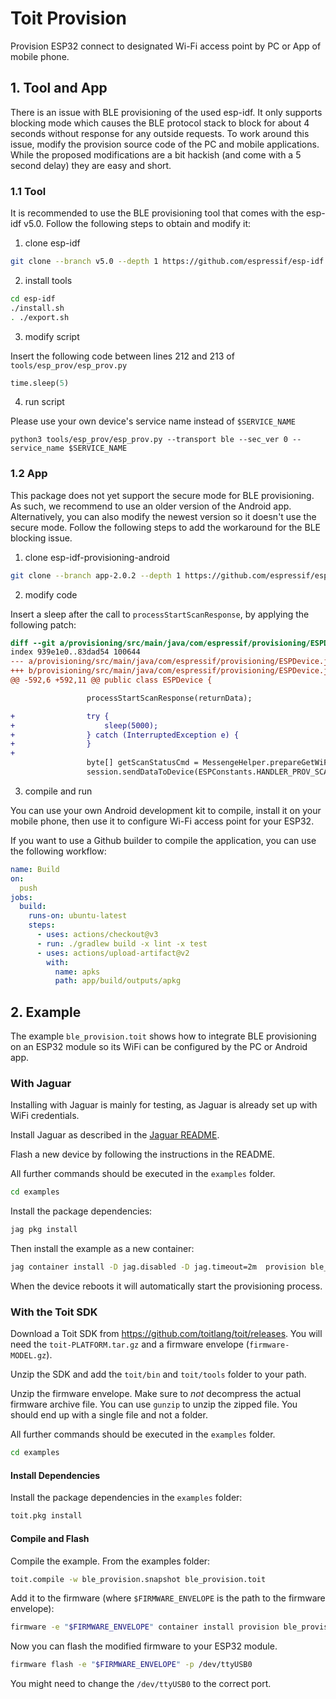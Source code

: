 # Toit Provision

Provision ESP32 connect to designated Wi-Fi access point by PC or App of mobile phone.

## 1. Tool and App

There is an issue with BLE provisioning of the used esp-idf. It only supports
blocking mode which causes the BLE protocol stack to block for about 4 seconds
without response for any outside requests. To work around this issue, modify
the provision source code of the PC and mobile applications. While the proposed
modifications are a bit hackish (and come with a 5 second delay) they are easy
and short.

### 1.1 Tool

It is recommended to use the BLE provisioning tool that comes with the esp-idf v5.0.
Follow the following steps to obtain and modify it:

1. clone esp-idf

```sh
git clone --branch v5.0 --depth 1 https://github.com/espressif/esp-idf.git
```

2. install tools

```sh
cd esp-idf
./install.sh
. ./export.sh
```

3. modify script

Insert the following code between lines 212 and 213 of `tools/esp_prov/esp_prov.py`

```python
time.sleep(5)
```

4. run script

Please use your own device's service name instead of `$SERVICE_NAME`

```
python3 tools/esp_prov/esp_prov.py --transport ble --sec_ver 0 --service_name $SERVICE_NAME
```

### 1.2 App

This package does not yet support the secure mode for BLE provisioning. As such,
we recommend to use an older version of the Android app. Alternatively, you can
also modify the newest version so it doesn't use the secure mode.
Follow the following steps to add the workaround for the BLE blocking issue.

1. clone esp-idf-provisioning-android

```sh
git clone --branch app-2.0.2 --depth 1 https://github.com/espressif/esp-idf-provisioning-android.git
```

2. modify code

Insert a sleep after the call to `processStartScanResponse`, by applying the following patch:

``` diff
diff --git a/provisioning/src/main/java/com/espressif/provisioning/ESPDevice.java b/provisioning/src/main/java/com/espressif/provisioning/ESPDevice.java
index 939e1e0..83dad54 100644
--- a/provisioning/src/main/java/com/espressif/provisioning/ESPDevice.java
+++ b/provisioning/src/main/java/com/espressif/provisioning/ESPDevice.java
@@ -592,6 +592,11 @@ public class ESPDevice {

                 processStartScanResponse(returnData);

+                try {
+                    sleep(5000);
+                } catch (InterruptedException e) {
+                }
+
                 byte[] getScanStatusCmd = MessengeHelper.prepareGetWiFiScanStatusMsg();
                 session.sendDataToDevice(ESPConstants.HANDLER_PROV_SCAN, getScanStatusCmd, new ResponseListener() {
```

3. compile and run

You can use your own Android development kit to compile, install it on your mobile phone,
then use it to configure Wi-Fi access point for your ESP32.

If you want to use a Github builder to compile the application, you can use the following workflow:
```yaml
name: Build
on:
  push
jobs:
  build:
    runs-on: ubuntu-latest
    steps:
      - uses: actions/checkout@v3
      - run: ./gradlew build -x lint -x test
      - uses: actions/upload-artifact@v2
        with:
          name: apks
          path: app/build/outputs/apkg
```

## 2. Example

The example `ble_provision.toit` shows how to integrate BLE provisioning on an
ESP32 module so its WiFi can be configured by the PC or Android app.

### With Jaguar
Installing with Jaguar is mainly for testing, as Jaguar is already set up with
WiFi credentials.

Install Jaguar as described in the [Jaguar README](https://github.com/toitlang/jaguar/blob/main/README.md).

Flash a new device by following the instructions in the README.

All further commands should be executed in the `examples` folder.
```sh
cd examples
```

Install the package dependencies:
```sh
jag pkg install
```

Then install the example as a new container:
```sh
jag container install -D jag.disabled -D jag.timeout=2m  provision ble_provision.toit
```
When the device reboots it will automatically start the provisioning process.

### With the Toit SDK
Download a Toit SDK from https://github.com/toitlang/toit/releases.
You will need the `toit-PLATFORM.tar.gz` and a firmware envelope (`firmware-MODEL.gz`).

Unzip the SDK and add the `toit/bin` and `toit/tools` folder to your path.

Unzip the firmware envelope. Make sure to *not* decompress the actual firmware archive file.
You can use `gunzip` to unzip the zipped file. You should end up with a single file and
not a folder.

All further commands should be executed in the `examples` folder.
```sh
cd examples
```

#### Install Dependencies

Install the package dependencies in the `examples` folder:

```sh
toit.pkg install
```

#### Compile and Flash

Compile the example. From the examples folder:

```sh
toit.compile -w ble_provision.snapshot ble_provision.toit
```

Add it to the firmware (where `$FIRMWARE_ENVELOPE` is the path to the firmware envelope):

```sh
firmware -e "$FIRMWARE_ENVELOPE" container install provision ble_provision.snapshot
```

Now you can flash the modified firmware to your ESP32 module.

```sh
firmware flash -e "$FIRMWARE_ENVELOPE" -p /dev/ttyUSB0
```
You might need to change the `/dev/ttyUSB0` to the correct port.
